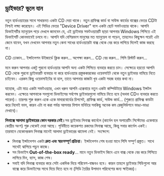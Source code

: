 <?php require("../../entete.php");?> <?php require("../../base.php");?> <?php require("../../fonctions.php");?>

<div id="corps">

<h2>ড্রাইভার? ভুলে যান</h2>

নতুন হার্ডওয়্যারের সাথে সাধারনত একটা CD দেয়া থাকে। নতুন গ্রাফিক্স কার্ড বা সাউন্ড কার্ডের বাক্সের ভেতর CDটা নিশ্চই লক্ষ্য করেছেন। এই সিডির ভেতর "Device Driver" বলে একটা ছোট সফটওয়্যার থাকে। আপনি ডিভাইসটির ম্যানুয়েল পড়ে দেখলে জানবেন যে, এই ড্রাইভার সফটওয়্যারটি ছাড়া আপনার Windows পিসিতে এই ডিভাইসটি কোনভাবেই চলবে না। আপনি যদি বেশিরভাগ মানুষের মত ম্যানুয়েল না পড়েন, তাহলেও কিছুক্ষন পরেই এটা জেনে যাবেন, যখন দেখবেন আপনার নতুন কেনা সাধের হার্ডওয়্যারটা বাক্স থেকে বের করে লাগিয়ে দিলেই কাজ করছে না। 

CD ঢোকান... ইন্সটলেশন উইজার্ডে ক্লিক করুন... অপেক্ষা করুন... CD বের করুন... পিসি রিস্টার্ট করুন...

মনে করুন আপনার একটু পুরনো হার্ডওয়্যার আপনি অন্য একটা পিসিতে ব্যবহার করতে চান। সেক্ষেত্রে হয়তো আপনি CD থেকে পুরনো ড্রাইভারটি ব্যবহার না করে হার্ডওয়্যার প্রস্তুককারকের ওয়েবসাইট থেকে নতুন ড্রাইভার নামিয়ে নিতে চাইবেন। এরকম কিছু ওয়েবসাইটের যা হাল, তাতে আপনার কাজটা খুব একটা সহজ হবার কথা না।

যাহোক, এটা মাত্র একটা সফটওয়্যার, এখন ধরুন আপনি এক্কেবারে নতুন একটা কম্পিউটারে Windows ইন্সটল করবেন। এক্ষেত্রে আপনাকে সবগুলো ডিভাইসের সর্বশেষ ড্রাইভারগুলো নামিয়ে নিতে হবে (অথবা CDও ব্যবহার করতে পারেন)। তারপর শুরু করুন একে একে মাদারবোর্ডের চিপসেট, গ্রাফিক্স কার্ড, সাউন্ড কার্ড... (শুরুতে গ্রাফিক্স কার্ডটা করে নিলেই ভাল, কারন এটা না করা পর্যন্ত আপনার বিশাল মনিটরে সবকিছু অনেক কম রেজুলিউশনে ভাঙা-ভাঙা দেখাবে)।

<b>লিনাক্সে আলাদা ড্রাইভারের কোন দরকার নেই।</b>সব ড্রাইভার লিনাক্স কার্নেলে (কার্নেল হল অপারেটিং সিস্টেমের একেবারে কেন্দ্রীয় অংশ) শুরু থেকেই দেয়া আছে। পৃথিবীতে কয়েকশত রকমের লিনাক্স আছে, কিন্তু সবার কার্নেল একই। তারমানে যেকোনরকম লিনাক্স মানেই আলাদা ড্রাইভারের ঝামেলা নেই।  সংক্ষেপে:

<ul>
<li>লিনাক্স ইন্সটলেশন একটা <b>দ্রুত এবং স্বয়ংসম্পূর্ণ প্রক্রিয়া</b>। ইন্সটলেশন শেষ হওয়া মানে পিসি সম্পুর্ণ প্রস্তুত। সাথে সাথেই ঝাপিয়ে পড়ুন কাজে।</li>
<li>সব ডিভাইস <b>Out-of-the-box ready</b>... মানে নতুন ডিভাইস কিনে এনে বাক্স থেকে বের করে পিসিতে লাগিয়ে দিন,  ব্যাস, কাজ শেষ।</li>
<li>সবাই যদি লিনাক্স ব্যবহার করে সেটা একদিক দিয়ে পরিবেশ-বান্ধবও হবে। কারন তাহলে ড্রাইভার সিডিগুলো আর বাক্সে করে ডিভাইসের সাথে দিয়ে দিতে হবে না (সিডি তৈরির উপাদান পরিবেশের জন্য ক্ষতিকর)।</li>
</ul>

</div>


